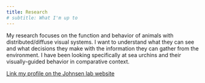 ```yaml
---
title: Research
# subtitle: What I'm up to
---
```


My research focuses on the function and behavior of animals with distributed/diffuse visual systems. I want to understand what they can see and what decisions they make with the information they can gather from the environment. I have been looking specifically at sea urchins and their visually-guided behavior in comparative context.

[Link my profile on the Johnsen lab website](https://opticsoflife.org/people/julia.html)
